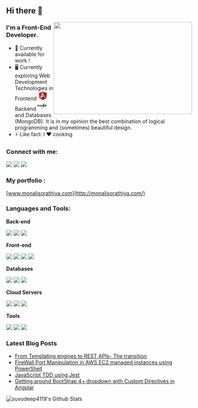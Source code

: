 ## Hi there 👋

<img align="right" height="250" width="375" alt="" src="https://raw.githubusercontent.com/iampavangandhi/iampavangandhi/master/gifs/coder.gif" />

### I'm a Front-End Developer.

- 🔭 Currently available for work !
- 🖥  Currently exploring Web Development Technologies in Frontend <img src="https://raw.githubusercontent.com/devicons/devicon/master/icons/angularjs/angularjs-original.svg" alt="angular-js" width="25" height="25" />   Backend <img src="https://raw.githubusercontent.com/devicons/devicon/master/icons/nodejs/nodejs-original-wordmark.svg" alt="nodejs" width="25" height="25" /> and Databases (MongoDB). It is in my opinion the best combination of logical programming and (sometimes) beautiful design.
- ⚡ Like fact: I :heart: cooking

### Connect with me: 

<p align="left">
<a target="_blank" href="https://www.linkedin.com/in/monali-sorathiya-24771712a"><img src="https://img.shields.io/badge/-LinkedIn-0077B5?style=for-the-badge&logo=Linkedin&logoColor=white"></img></a>
<a target="_blank" href="monalisorathiya8@gmail.com"><img src="https://img.shields.io/badge/-Gmail-D14836?style=for-the-badge&logo=Gmail&logoColor=white"></img></a>
<a target="_blank" href="https://medium.com/@monalisorathiya8"><img src="https://img.shields.io/badge/-Medium-12100E?style=for-the-badge&logo=Medium&logoColor=white"></img></a>
</p>
  
### My portfolio : 

[www.monalisorathiya.com](http://monalisorathiya.com/)

### Languages and Tools:

<p align="left">
  
 **Back-end**

<code><img height="30" src="https://raw.githubusercontent.com/dereknguyen269/dereknguyen269/master/images/nodejs.png"></code>
<code><img height="30" src="https://raw.githubusercontent.com/dereknguyen269/dereknguyen269/master/images/sql.png"></code>
<code><img height="30" src="https://raw.githubusercontent.com/dereknguyen269/dereknguyen269/master/images/elixir.png"></code>

**Front-end**

<code><img height="30" src="https://raw.githubusercontent.com/dereknguyen269/dereknguyen269/master/images/html.png"></code>
<code><img height="30" src="https://raw.githubusercontent.com/dereknguyen269/dereknguyen269/master/images/css3.png"></code>
<code><img height="30" src="https://raw.githubusercontent.com/dereknguyen269/dereknguyen269/master/images/js.png"></code>
<code><img height="30" src="https://raw.githubusercontent.com/dereknguyen269/dereknguyen269/master/images/reactjs.png"></code>

**Databases**

<code><img height="30" src="https://raw.githubusercontent.com/dereknguyen269/dereknguyen269/master/images/postgresql.png"></code>
<code><img height="30" src="https://raw.githubusercontent.com/dereknguyen269/dereknguyen269/master/images/mysql.svg"></code>
<code><img height="30" src="https://raw.githubusercontent.com/dereknguyen269/dereknguyen269/master/images/redis.png"></code>

**Cloud Servers**

<code><img height="30" src="https://raw.githubusercontent.com/dereknguyen269/dereknguyen269/master/images/aws.png"></code>
<code><img height="30" src="https://raw.githubusercontent.com/dereknguyen269/dereknguyen269/master/images/gcloud.png"></code>
<code><img height="30" src="https://raw.githubusercontent.com/dereknguyen269/dereknguyen269/master/images/DigitalOcean.png"></code>

**Tools**

<code><img height="30" src="https://raw.githubusercontent.com/dereknguyen269/dereknguyen269/master/images/docker.png"></code>
<code><img height="30" src="https://raw.githubusercontent.com/dereknguyen269/dereknguyen269/master/images/atom.png"></code>
<code><img height="30" src="https://raw.githubusercontent.com/dereknguyen269/dereknguyen269/master/images/vim.png"></code>

</p>

### Latest Blog Posts

- [From Templating engines to REST APIs- The transition](https://medium.com/@suvodeep4119/from-templating-engines-to-rest-apis-the-transition-74d2afeee329)
- [FireWall Port Manipulation in AWS EC2 managed instances using PowerShell](https://medium.com/tensult/remotely-open-close-firewall-ports-in-ec2-managed-instance-using-powershell-scripts-4d6284ee68eb)
- [JavaScript TDD using Jest](https://medium.com/@suvodeep4119/javascript-tdd-using-jest-9b535c6be7be)
- [Getting around BootStrap 4+ dropdown with Custom Directives in Angular](https://medium.com/@suvodeep4119/getting-around-bootstap-4-dropdown-with-custom-directives-in-angular-open-vs-show-a6af8e4b15c8)

<img align="left" alt="suvodeep4119's Github Stats" src="https://github-readme-stats.codestackr.vercel.app/api?username=suvodeep4119&show_icons=true&hide_border=true" />





